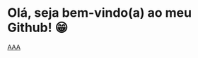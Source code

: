 # Olá, seja bem-vindo(a) ao meu Github! 😁

[AAA](https://badgen.net/badge/hello/world/red?icon=twitter)
